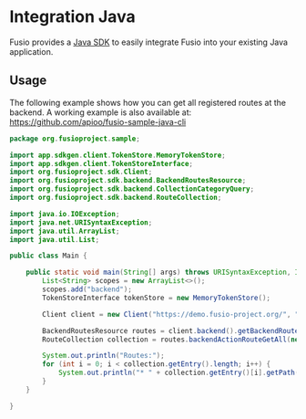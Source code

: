
# Integration Java

Fusio provides a [Java SDK](https://github.com/apioo/fusio-sdk-java) to easily integrate Fusio
into your existing Java application.

## Usage

The following example shows how you can get all registered routes at the backend.
A working example is also available at: https://github.com/apioo/fusio-sample-java-cli

```java
package org.fusioproject.sample;

import app.sdkgen.client.TokenStore.MemoryTokenStore;
import app.sdkgen.client.TokenStoreInterface;
import org.fusioproject.sdk.Client;
import org.fusioproject.sdk.backend.BackendRoutesResource;
import org.fusioproject.sdk.backend.CollectionCategoryQuery;
import org.fusioproject.sdk.backend.RouteCollection;

import java.io.IOException;
import java.net.URISyntaxException;
import java.util.ArrayList;
import java.util.List;

public class Main {

    public static void main(String[] args) throws URISyntaxException, IOException {
        List<String> scopes = new ArrayList<>();
        scopes.add("backend");
        TokenStoreInterface tokenStore = new MemoryTokenStore();

        Client client = new Client("https://demo.fusio-project.org/", "test", "FRsNh1zKCXlB", scopes, tokenStore);

        BackendRoutesResource routes = client.backend().getBackendRoutes();
        RouteCollection collection = routes.backendActionRouteGetAll(new CollectionCategoryQuery());

        System.out.println("Routes:");
        for (int i = 0; i < collection.getEntry().length; i++) {
            System.out.println("* " + collection.getEntry()[i].getPath());
        }
    }

}
```
